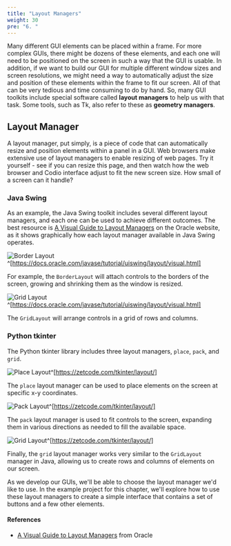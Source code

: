 ```yaml
---
title: "Layout Managers"
weight: 30
pre: "6. "
---
```


Many different GUI elements can be placed within a frame. For more complex GUIs, there might be dozens of these elements, and each one will need to be positioned on the screen in such a way that the GUI is usable. In addition, if we want to build our GUI for multiple different window sizes and screen resolutions, we might need a way to automatically adjust the size and position of these elements within the frame to fit our screen. All of that can be very tedious and time consuming to do by hand. So, many GUI toolkits include special software called **layout managers** to help us with that task. Some tools, such as Tk, also refer to these as **geometry managers**.

## Layout Manager

A layout manager, put simply, is a piece of code that can automatically resize and position elements within a panel in a GUI. Web browsers make extensive use of layout managers to enable resizing of web pages. Try it yourself - see if you can resize this page, and then watch how the web browser and Codio interface adjust to fit the new screen size. How small of a screen can it handle? 

### Java Swing

As an example, the Java Swing toolkit includes several different layout managers, and each one can be used to achieve different outcomes. The best resource is [A Visual Guide to Layout Managers](https://docs.oracle.com/javase/tutorial/uiswing/layout/visual.html) on the Oracle website, as it shows graphically how each layout manager available in Java Swing operates. 

![Border Layout](../../images/9/border.png)^[https://docs.oracle.com/javase/tutorial/uiswing/layout/visual.html]

For example, the `BorderLayout` will attach controls to the borders of the screen, growing and shrinking them as the window is resized. 

![Grid Layout](../../images/9/grid.png)^[https://docs.oracle.com/javase/tutorial/uiswing/layout/visual.html]

The `GridLayout` will arrange controls in a grid of rows and columns. 

### Python tkinter

The Python tkinter library includes three layout managers, `place`, `pack`, and `grid`. 

![Place Layout](../../images/9/place.png)^[https://zetcode.com/tkinter/layout/]

The `place` layout manager can be used to place elements on the screen at specific x-y coordinates. 

![Pack Layout](../../images/9/pack.png)^[https://zetcode.com/tkinter/layout/]

The `pack` layout manager is used to fit controls to the screen, expanding them in various directions as needed to fill the available space.

![Grid Layout](../../images/9/gridpy.png)^[https://zetcode.com/tkinter/layout/]

Finally, the `grid` layout manager works very similar to the `GridLayout` manager in Java, allowing us to create rows and columns of elements on our screen.

As we develop our GUIs, we'll be able to choose the layout manager we'd like to use. In the example project for this chapter, we'll explore how to use these layout managers to create a simple interface that contains a set of buttons and a few other elements.

#### References

* [A Visual Guide to Layout Managers](https://docs.oracle.com/javase/tutorial/uiswing/layout/visual.html) from Oracle

